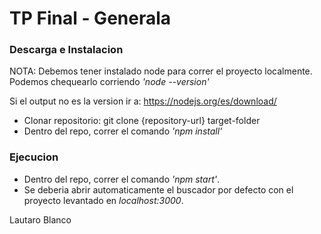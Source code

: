 <h1>TP Final - Generala</h1>

<h3>Descarga e Instalacion</h3>
NOTA: Debemos tener instalado node para correr el proyecto localmente.<br>
Podemos chequearlo corriendo <i>'node --version'</i>

Si el output no es la version ir a: https://nodejs.org/es/download/

* Clonar repositorio: git clone {repository-url} target-folder
* Dentro del repo, correr el comando <i>'npm install'</i>

<h3>Ejecucion</h3>

* Dentro del repo, correr el comando <i>'npm start'</i>.
* Se deberia abrir automaticamente el buscador por defecto con el proyecto
levantado en <i>localhost:3000</i>.

Lautaro Blanco
